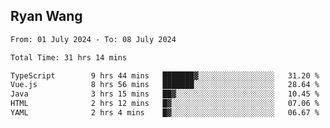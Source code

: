 ## Ryan Wang

<!--START_SECTION:waka-->

```txt
From: 01 July 2024 - To: 08 July 2024

Total Time: 31 hrs 14 mins

TypeScript        9 hrs 44 mins   ███████▓░░░░░░░░░░░░░░░░░   31.20 %
Vue.js            8 hrs 56 mins   ███████░░░░░░░░░░░░░░░░░░   28.64 %
Java              3 hrs 15 mins   ██▓░░░░░░░░░░░░░░░░░░░░░░   10.45 %
HTML              2 hrs 12 mins   █▓░░░░░░░░░░░░░░░░░░░░░░░   07.06 %
YAML              2 hrs 4 mins    █▓░░░░░░░░░░░░░░░░░░░░░░░   06.67 %
```

<!--END_SECTION:waka-->
